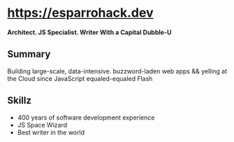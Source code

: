 # https://esparrohack.dev

**Architect. JS Specialist. Writer With a Capital Dubble-U**

## Summary

Building large-scale, data-intensive. buzzword-laden web apps && yelling at the Cloud since JavaScript equaled-equaled Flash

## Skillz

* 400 years of software development experience
* JS Space Wizard
* Best writer in the world

<!---
esparrohack/esparrohack is a ✨ special ✨ repository because its `README.md` (this file) appears on your GitHub profile.
You can click the Preview link to take a look at your changes.
--->
